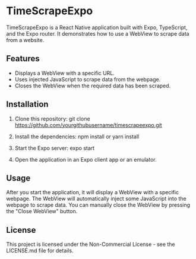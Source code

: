 # TimeScrapeExpo

TimeScrapeExpo is a React Native application built with Expo, TypeScript, and the Expo router. It demonstrates how to use a WebView to scrape data from a website.

## Features

- Displays a WebView with a specific URL.
- Uses injected JavaScript to scrape data from the webpage.
- Closes the WebView when the required data has been scraped.

## Installation

1. Clone this repository:
git clone https://github.com/yourgithubusername/timescrapeexpo.git

2. Install the dependencies: npm install or yarn install
3. Start the Expo server: expo start
4. Open the application in an Expo client app or an emulator.

## Usage

After you start the application, it will display a WebView with a specific webpage. The WebView will automatically inject some JavaScript into the webpage to scrape data. You can manually close the WebView by pressing the "Close WebView" button.

## License

This project is licensed under the Non-Commercial License - see the LICENSE.md file for details.
